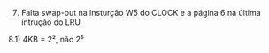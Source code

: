 7) Falta swap-out na insturção W5 do CLOCK e a página 6 na última intrução do LRU 

8.1) 4KB = 2², não 2⁵
